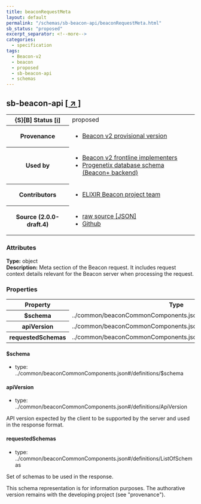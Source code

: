 ```yaml
---
title: beaconRequestMeta
layout: default
permalink: "/schemas/sb-beacon-api/beaconRequestMeta.html"
sb_status: "proposed"
excerpt_separator: <!--more-->
categories:
  - specification
tags:
  - Beacon-v2
  - beacon
  - proposed
  - sb-beacon-api
  - schemas
---
```


<div id="schema-header-title">
  <h2><span id="schema-header-title-project">sb-beacon-api</span>  <a href="https://github.com/ga4gh-schemablocks/sb-beacon-api" target="_BLANK">[ &nearr; ]</a></h2>
</div>

<table id="schema-header-table">
<tr>
<th>{S}[B] Status <a href="https://schemablocks.org/about/sb-status-levels.html">[i]</a></th>
<td><div id="schema-header-status">proposed</div></td>
</tr>
<tr><th>Provenance</th><td><ul>
<li><a href="https://github.com/ga4gh-beacon/">Beacon v2 provisional version</a></li>
</ul></td></tr>
<tr><th>Used by</th><td><ul>
<li><a href="https://ga4gh-approval-service-registry.ega-archive.org">Beacon v2 frontline implementers</a></li>
<li><a href="https://docs.progenetix.org/beaconplus/">Progenetix database schema (Beacon+ backend)</a></li>
</ul></td></tr>


<!--more-->
<tr><th>Contributors</th><td><ul>
<li><a href="https://beacon-project.io/categories/people.html">ELIXIR Beacon project team</a></li>
</ul></td></tr>
<tr><th>Source (2.0.0-draft.4)</th><td><ul>
<li><a href="current/beaconRequestMeta.json" target="_BLANK">raw source [JSON]</a></li>
<li><a href="https://github.com/ga4gh-schemablocks/sb-beacon-api/blob/master/schemas/framework/requests/beaconRequestMeta.yaml" target="_BLANK">Github</a></li>
</ul></td></tr>
</table>

<div id="schema-attributes-title"><h3>Attributes</h3></div>

  
__Type:__ object  
__Description:__ Meta section of the Beacon request. It includes request context details relevant for the Beacon server when processing the request.
### Properties

<table id="schema-properties-table">
<tr><th>Property</th><th>Type</th></tr>
<tr><th>$schema</th><td>../common/beaconCommonComponents.json#/definitions/$schema</td></tr>
<tr><th>apiVersion</th><td>../common/beaconCommonComponents.json#/definitions/ApiVersion</td></tr>
<tr><th>requestedSchemas</th><td>../common/beaconCommonComponents.json#/definitions/ListOfSchemas</td></tr>
</table>


#### $schema

* type: ../common/beaconCommonComponents.json#/definitions/$schema




#### apiVersion

* type: ../common/beaconCommonComponents.json#/definitions/ApiVersion

API version expected by the client to be supported by the server and used in the response format.


#### requestedSchemas

* type: ../common/beaconCommonComponents.json#/definitions/ListOfSchemas

Set of schemas to be used in the response.

<div id="schema-footer"> This schema representation is for information purposes. The authorative  version remains with the developing project (see "provenance"). </div>


